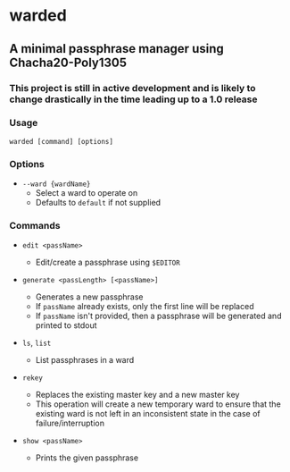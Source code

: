 # warded
## A minimal passphrase manager using Chacha20-Poly1305

### This project is still in active development and is likely to change drastically in the time leading up to a 1.0 release

### Usage

`warded [command] [options]`


### Options

- `--ward {wardName}`
	- Select a ward to operate on
	- Defaults to `default` if not supplied


### Commands

- `edit <passName>`
	- Edit/create a passphrase using `$EDITOR`

- `generate <passLength> [<passName>]`
	- Generates a new passphrase
	- If `passName` already exists, only the first line will be replaced
	- If `passName` isn't provided, then a passphrase will be generated and printed to stdout

- `ls`, `list`
	- List passphrases in a ward

- `rekey`
	- Replaces the existing master key and a new master key
	- This operation will create a new temporary ward to ensure that the existing ward is not left in an inconsistent state in the case of failure/interruption

- `show <passName>`
	- Prints the given passphrase


